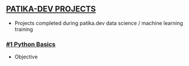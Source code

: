 #     
## [PATIKA-DEV PROJECTS](https://www.patika.dev/)
* Projects completed during patika.dev data science / machine learning training 

### [#1 Python Basics](https://www.patika.dev/egitimler/veri-bilimi-patikasi/python-temel)

* Objective




